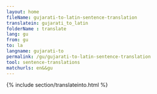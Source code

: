 ```yaml
---
layout: home
fileName: gujarati-to-latin-sentence-translation
translatein: gujarati_to_latin
folderName : translate
lang: gu
from: gu
to: la
langname: gujarati-to
permalink: /gu/gujarati-to-latin-sentence-translation
tool: sentence-translations
matchurls: en&&gu
---
```

{% include section/translateinto.html %}
